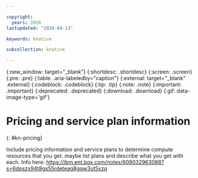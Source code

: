 ```yaml
---

copyright:
  years: 2020
lastupdated: "2020-04-13"

keywords: knative

subcollection: knative

---
```


{:new_window: target="_blank"}
{:shortdesc: .shortdesc}
{:screen: .screen}
{:pre: .pre}
{:table: .aria-labeledby="caption"}
{:external: target="_blank" .external}
{:codeblock: .codeblock}
{:tip: .tip}
{:note: .note}
{:important: .important}
{:deprecated: .deprecated}
{:download: .download}
{:gif: data-image-type='gif'}

# Pricing and service plan information
{: #kn-pricing}

Include pricing information and service plans to determine compute resources that you get. maybe list plans and describe what you get with each.
Info here: https://ibm.ent.box.com/notes/608032963088?s=6dpszx94t8gs55rdeteag8gqw3ut5xzq 
